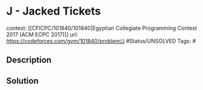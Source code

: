 # J - Jacked Tickets

contest: [[CFICPC/101840/101840|Egyptian Collegiate Programming Contest 2017 (ACM ECPC 2017)]]
url: https://codeforces.com/gym/101840/problem/J
#Status/UNSOLVED
Tags: #

## Description

## Solution

